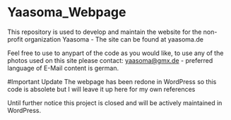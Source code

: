 # Yaasoma_Webpage
This repository is used to develop and maintain the website for the non-profit organization Yaasoma - The site can be found at yaasoma.de

Feel free to use to anypart of the code as you would like, to use any of the photos used on this site please contact:
yaasoma@gmx.de - preferred language of E-Mail content is german.

#Important Update
The webpage has been redone in WordPress so this code is absolete but I will leave it up here for my own references

Until further notice this project is closed and will be actively maintained in WordPress.
